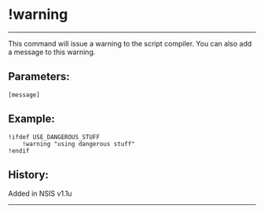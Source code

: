# !warning

---

This command will issue a warning to the script compiler. You can also add a message to this warning.

## Parameters:

    [message]

## Example:

	!ifdef USE_DANGEROUS_STUFF
		!warning "using dangerous stuff"
	!endif

## History:

Added in NSIS v1.1u

---

